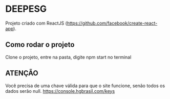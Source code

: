 # DEEPESG

Projeto criado com ReactJS
(https://github.com/facebook/create-react-app).

## Como rodar o projeto

Clone o projeto, entre na pasta, digite npm start no terminal


## ATENÇÃO
Você precisa de uma chave válida para que o site funcione, senão todos os dados serão null. 
https://console.hgbrasil.com/keys
